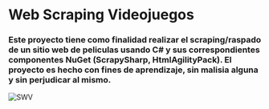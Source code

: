 # Web Scraping Videojuegos

### Este proyecto tiene como finalidad realizar el scraping/raspado de un sitio web de peliculas usando C# y sus correspondientes componentes NuGet (ScrapySharp, HtmlAgilityPack). El proyecto es hecho con fines de aprendizaje, sin malisia alguna y sin perjudicar al mismo.

![SWV](https://user-images.githubusercontent.com/71898783/234952084-6f2f255d-097f-4052-8bf5-a5d7d5ec8b6e.png)

